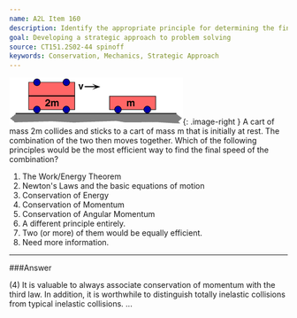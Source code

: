 ```yaml
---
name: A2L Item 160
description: Identify the appropriate principle for determining the final velocity after a totally inelastic collision.
goal: Developing a strategic approach to problem solving
source: CT151.2S02-44 spinoff
keywords: Conservation, Mechanics, Strategic Approach
---
```


![Item160_fig1.gif](../images/Item160_fig1.gif){: .image-right } A cart
of mass 2m collides and sticks to a cart of mass m that is initially at
rest. The combination of the two then moves together. Which of the
following principles would be the most efficient way to find the final
speed of the combination?

1. The Work/Energy Theorem
2. Newton's Laws and the basic equations of motion
3. Conservation of Energy
4. Conservation of Momentum
5. Conservation of Angular Momentum
6. A different principle entirely.
7. Two (or more) of them would be equally efficient.
8. Need more information.


<hr/>

###Answer 

(4) It is valuable to always associate conservation of momentum
with the third law. In addition, it is worthwhile to distinguish totally
inelastic collisions from typical inelastic collisions.
...
